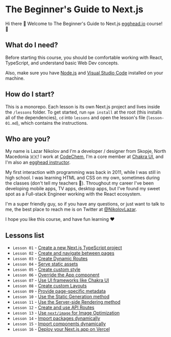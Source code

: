 # The Beginner's Guide to Next.js

Hi there 👋 Welcome to The Beginner's Guide to Next.js [egghead.io](https://egghead.io) course! 🚀

## What do I need?

Before starting this course, you should be comfortable working with React, TypeScript, and understand basic Web Dev concepts.

Also, make sure you have [Node.js](https://nodejs.org/) and [Visual Studio Code](https://code.visualstudio.com/) installed on your machine.

## How do I start?

This is a monorepo. Each lesson is its own Next.js project and lives inside the `/lessons` folder. To get started, run `npm install` at the root (this installs all of the dependencies), `cd` into `lessons` and open the lesson's file (`lesson-01.md`), which contains the instructions.

## Who are you?

My name is Lazar Nikolov and I'm a developer / designer from Skopje, North Macedonia 🇲🇰! I work at [CodeChem](https://codechem.com), I'm a core member at [Chakra UI](https://chakra-ui.com), and I'm also an [egghead instructor](https://egghead.io/q/resources-by-lazar-nikolov).

My first interaction with programming was back in 2011, while I was still in high school. I was learning HTML and CSS on my own, sometimes during the classes (don't tell my teachers 🤫). Throughout my career I've been developing mobile apps, TV apps, desktop apps, but I've found my sweet spot as a Full-stack Engineer working with the React ecosystem.

I'm a super friendly guy, so if you have any questions, or just want to talk to me, the best place to reach me is on Twitter at [@NikolovLazar](https://twitter.com/NikolovLazar).

I hope you like this course, and have fun learning ❤️

## Lessons list

- `Lesson 01` - [Create a new Next.js TypeScript project](lessons/lesson-01.md)
- `Lesson 02` - [Create and navigate between pages](lessons/lesson-02.md)
- `Lesson 03` - [Create Dynamic Routes](lessons/lesson-03.md)
- `Lesson 04` - [Serve static assets](lessons/lesson-04.md)
- `Lesson 05` - [Create custom style](lessons/lesson-05.md)
- `Lesson 06` - [Override the App component](lessons/lesson-06.md)
- `Lesson 07` - [Use UI frameworks like Chakra UI](lessons/lesson-07.md)
- `Lesson 08` - [Create custom Layouts](lessons/lesson-08.md)
- `Lesson 09` - [Provide page-specific metadata](lessons/lesson-09.md)
- `Lesson 10` - [Use the Static Generation method](lessons/lesson-10.md)
- `Lesson 11` - [Use the Server-side Rendering method](lessons/lesson-11.md)
- `Lesson 12` - [Create and use API Routes](lessons/lesson-12.md)
- `Lesson 13` - [Use `next/image` for Image Optimization](lessons/lesson-13.md)
- `Lesson 14` - [Import packages dynamically](lessons/lesson-14.md)
- `Lesson 15` - [Import components dynamically](lessons/lesson-15.md)
- `Lesson 16` - [Deploy your Next.js app on Vercel](lessons/lesson-16.md)
